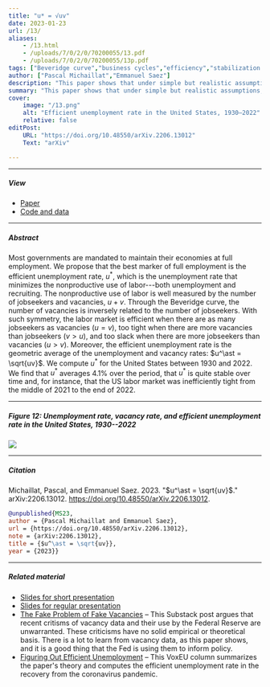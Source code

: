 ```yaml
---
title: "u* = √uv" 
date: 2023-01-23
url: /13/
aliases:
    - /13.html
    - /uploads/7/0/2/0/70200055/13.pdf
    - /uploads/7/0/2/0/70200055/13p.pdf
tags: ["Beveridge curve","business cycles","efficiency","stabilization policy","sufficient statistics","unemployment","unemployment gap"]
author: ["Pascal Michaillat","Emmanuel Saez"]
description: "This paper shows that under simple but realistic assumptions the efficient unemployment rate is the geometric average of the unemployment and vacancy rates." 
summary: "This paper shows that under simple but realistic assumptions, the efficient unemployment rate u* is the geometric average of the unemployment and vacancy rates. In the United States, 1930–2022, u* is stable and averages 4.1%."
cover:
    image: "/13.png"
    alt: "Efficient unemployment rate in the United States, 1930–2022"
    relative: false
editPost:
    URL: "https://doi.org/10.48550/arXiv.2206.13012"
    Text: "arXiv"

---
```


---

##### View

+ [Paper](/13.pdf)
+ [Code and data](https://github.com/pmichaillat/u-star)

---

##### Abstract

Most governments are mandated to maintain their economies at full employment. We propose that the best marker of full employment is the efficient unemployment rate, $u^\ast$, which is the unemployment rate that minimizes the nonproductive use of labor---both unemployment and recruiting. The nonproductive use of labor is well measured by the number of jobseekers and vacancies, $u + v$. Through the Beveridge curve, the number of vacancies is inversely related to the number of jobseekers. With such symmetry, the labor market is efficient when there are as many jobseekers as vacancies ($u = v$), too tight when there are more vacancies than jobseekers ($v > u$), and too slack when there are more jobseekers than vacancies ($u > v$). Moreover, the efficient unemployment rate is the geometric average of the unemployment and vacancy rates: $u^\ast = \sqrt{uv}$. We compute $u^\ast$ for the United States between 1930 and 2022. We find that $u^\ast$ averages 4.1\% over the period, that $u^\ast$ is quite stable over time and, for instance, that the US labor market was inefficiently tight from the middle of 2021 to the end of 2022.


---

##### Figure 12:  Unemployment rate, vacancy rate, and efficient unemployment rate in the United States, 1930--2022

![](/13f.png)

---

##### Citation

Michaillat, Pascal, and Emmanuel Saez. 2023. "$u^\ast = \sqrt{uv}$." arXiv:2206.13012. https://doi.org/10.48550/arXiv.2206.13012.

```BibTeX
@unpublished{MS23,
author = {Pascal Michaillat and Emmanuel Saez},
url = {https://doi.org/10.48550/arXiv.2206.13012},
note = {arXiv:2206.13012},
title = {$u^\ast = \sqrt{uv}},
year = {2023}}
```

---

##### Related material

+ [Slides for short presentation](/13ps.pdf)
+ [Slides for regular presentation](/13p.pdf)
+ [The Fake Problem of Fake Vacancies](https://pmichaillat.substack.com/p/the-fake-problem-of-fake-vacancies) – This Substack post argues that recent critisms of vacancy data and their use by the Federal Reserve are unwarranted. These criticisms have no solid empirical or theoretical basis. There is a lot to learn from vacancy data, as this paper shows, and it is a good thing that the Fed is using them to inform policy.
+ [Figuring Out Efficient Unemployment](https://cepr.org/voxeu/columns/figuring-out-efficient-unemployment) – This VoxEU column summarizes the paper's theory and computes the efficient unemployment rate in the recovery from the coronavirus pandemic.

